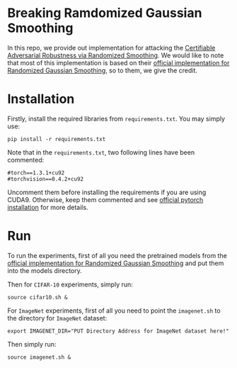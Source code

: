 # Breaking Ramdomized Gaussian Smoothing

In this repo, we provide out implementation for attacking the [Certifiable Adversarial Robustness via Randomized Smoothing](https://arxiv.org/abs/1902.02918). 
We would like to note that most of this implementation is based on their [official implementation for Randomized Gaussian Smoothing](https://github.com/locuslab/smoothing), so to them, we give the credit. 

# Installation
Firstly, install the required libraries from `requirements.txt`. You may simply use:
```
pip install -r requirements.txt
```
Note that in the `requirements.txt`, two following lines have been commented:
```
#torch==1.3.1+cu92
#torchvision==0.4.2+cu92
```
Uncomment them before installing the requirements if you are using CUDA9.
Otherwise, keep them commented and see [official pytorch installation](https://pytorch.org/get-started/locally/) for more details.

# Run
To run the experiments, first of all you need the pretrained models from the [official implementation for Randomized Gaussian Smoothing](https://drive.google.com/file/d/1h_TpbXm5haY5f-l4--IKylmdz6tvPoR4/view?usp=sharing) and put them into the models directory. 

Then for `CIFAR-10` experiments, simply run:
```
source cifar10.sh &
```

For `ImageNet` experiments, first of all you need to point the `imagenet.sh` to the directory for `ImageNet` dataset:
```
export IMAGENET_DIR="PUT Directory Address for ImageNet dataset here!"
```
Then simply run:
```
source imagenet.sh & 
```
